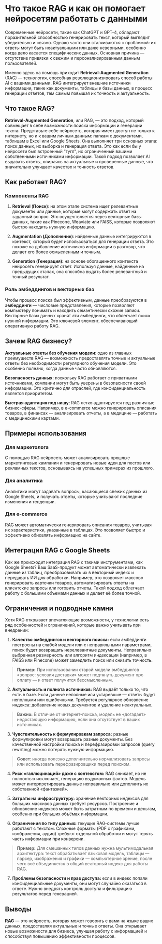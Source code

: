 # **Что такое RAG и как он помогает нейросетям работать с данными**

Современные нейросети, такие как ChatGPT и GPT-4, обладают поразительной способностью генерировать текст, который выглядит убедительно и связно. Однако часто они сталкиваются с проблемой: их ответы могут быть неактуальными или даже неверными, особенно когда дело касается специфических данных. Основная причина — отсутствие привязки к свежим и персонализированным данным пользователей.

Именно здесь на помощь приходит **Retrieval-Augmented Generation** (RAG) — технология, способная революционизировать способ работы AI с вашими данными. RAG интегрирует внешние источники информации, такие как документы, таблицы и базы данных, в процесс генерации ответов, тем самым повышая их точность и актуальность.

## **Что такое RAG?**

**Retrieval-Augmented Generation**, или RAG, — это подход, который совмещает в себе возможности поиска информации и генерации текста. Представьте себе нейросеть, которая имеет доступ не только к интернету, но и к вашим личным данным: папкам с документами, таблицам в Excel или Google Sheets. Она выполняет три основных этапа: поиск данных, их выборка и генерация ответа. Это как если бы у нейросети был встроенный "гугл", но ограниченный вашими собственными источниками информации. Такой подход позволяет AI выдавать ответы, опираясь на актуальные и проверенные данные, что значительно улучшает качество и точность ответов.

## **Как работает RAG?**

### **Компоненты RAG**

1. **Retrieval (Поиск)**: на этом этапе система ищет релевантные документы или данные, которые могут содержать ответ на заданный вопрос. Это осуществляется через векторные базы данных, такие как Pinecone, Weaviate или FAISS, которые позволяют быстро находить нужную информацию.

2. **Augmentation (Дополнение)**: найденные данные интегрируются в контекст, который будет использоваться для генерации ответа. Это похоже на добавление источников информации в разговор, что делает его более осмысленным и точным.

3. **Generation (Генерация)**: на основе обогащенного контекста нейросеть генерирует ответ. Используя данные, найденные на предыдущих этапах, она способна выдать более релевантный и точный результат.

### **Роль эмбеддингов и векторных баз**

Чтобы процесс поиска был эффективным, данные преобразуются в **эмбеддинги** — числовые представления, которые позволяют компьютеру понимать и находить семантически схожие записи. Векторные базы данных хранят эти эмбеддинги, что облегчает поиск нужной информации. Это ключевой элемент, обеспечивающий оперативную работу RAG.

## **Зачем RAG бизнесу?**

**Актуальные ответы без обучения модели**: одно из главных преимуществ RAG — возможность предоставлять точные и актуальные ответы без необходимости регулярного обучения модели. Это особенно полезно, когда данные часто обновляются.

**Безопасность данных**: поскольку RAG работает с приватными источниками, компании могут быть уверены в безопасности своей информации. Это критично для отраслей, где конфиденциальность является приоритетом.

**Быстрая адаптация под нишу**: RAG легко адаптируется под различные бизнес-сферы. Например, в e-commerce можно генерировать описания товаров, в финансах — анализировать отчеты, а в медицине — работать с медицинскими картами.

## **Примеры использования**

### **Для маркетолога**

С помощью RAG нейросеть может анализировать прошлые маркетинговые кампании и генерировать новые идеи для постов или рекламных текстов, основываясь на успешных примерах из прошлого.

### **Для аналитика**

Аналитики могут задавать вопросы, касающиеся свежих данных из Google Sheets, и получать ответы, которые учитывают последние изменения и тенденции.

### **Для e-commerce**

RAG может автоматически генерировать описания товаров, учитывая их характеристики, указанные в таблицах. Это позволяет быстро и эффективно обновлять информацию на сайте.

## **Интеграция RAG с Google Sheets**

Как же происходит интеграция RAG с такими инструментами, как Google Sheets? Ваш SaaS-продукт может автоматически извлекать данные из таблиц, преобразовывать их в векторный индекс и передавать ИИ для обработки. Например, это позволяет массово генерировать карточки товаров, автоматизировать ответы на клиентские запросы или готовить отчеты. Такой подход облегчает работу с большими объемами данных и делает её более точной.

## **Ограничения и подводные камни**

Хотя RAG открывает впечатляющие возможности, у технологии есть ряд особенностей и ограничений, которые важно учитывать при внедрении:

1. **Качество эмбеддингов и векторного поиска:** если эмбеддинги построены на слабой модели или с неправильными параметрами, поиск будет возвращать нерелевантные документы. Неправильно выбранная размерность или алгоритм индексации (например, в FAISS или Pinecone) может замедлить поиск или снизить точность.

>**Пример:** При использовании старой модели эмбеддингов «вопрос: условия доставки» может подтянуть документ про оплату — и ответ получится бессмысленным.

2. **Актуальность и полнота источников:** RAG выдаёт только то, что есть в базе. Если данные неполные или устаревшие — ответы будут неполными или ошибочными. Требуется регулярное обновление индекса: добавление новых документов и удаление неактуальных.

>**Важно:** В отличие от интернет-поиска, модель не «догадает» недостающую информацию, если она отсутствует в ваших источниках.

3. **Чувствительность к формулировкам запроса:** разные формулировки могут возвращать разные документы. Без качественной настройки поиска и перефразировки запросов (query rewriting) можно потерять нужную информацию.

>**Совет**: иногда полезно дополнительно нормализовать запросы или использовать перефразировщики перед поиском.

4. **Риск «галлюцинаций» даже с контекстом:** RAG снижает, но не полностью исключает, генерацию выдуманных фактов. Модель может интерпретировать данные неправильно или дополнить их собственной «фантазией».

5. **Затраты на инфраструктуру:** хранение векторных индексов для больших массивов данных требует ресурсов. Построение и обновление индексов может быть затратным по времени и деньгам, особенно при больших объёмах информации.

6. **Ограничения по типу данных:** текущие RAG-системы лучше работают с текстом. Сложные форматы (PDF с графиками, изображения, аудио) требуют отдельной обработки и могут терять часть информации при конверсии.

>**Пример:** Для смешанных типов данных нужна мультимодальная архитектура: текст обрабатывает языковая модель, таблицы — парсер, изображения и графики — компьютерное зрение, после чего всё объединяется в общий векторный индекс для работы RAG.

7. **Проблемы безопасности и прав доступа:** если в индекс попали конфиденциальные документы, они могут случайно оказаться в ответе. Нужно внедрять контроль доступа и фильтрацию результатов перед генерацией.

## **Выводы**

**RAG** — это нейросеть, которая может говорить с вами на языке ваших данных, предоставляя актуальные и точные ответы. Она открывает новые возможности для бизнеса, улучшая работу с информацией и способствуя повышению эффективности процессов.